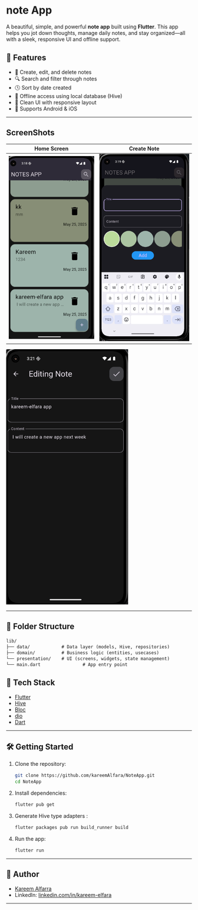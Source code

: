 # note App

A beautiful, simple, and powerful **note app** built using **Flutter**. This app helps you jot down thoughts, manage daily notes, and stay organized—all with a sleek, responsive UI and offline support.

## 🚀 Features

- 📝 Create, edit, and delete notes
- 🔍 Search and filter through notes
- 🕓 Sort by date created
- 💾 Offline access using local database (Hive)
- 🎨 Clean UI with responsive layout
- 📱 Supports Android & iOS

---
## ScreenShots

| Home Screen | Create Note |
|-------------|-------------|
| ![Home](assets/screenShots/Homenoteapp.png) | ![Create](assets/screenShots/addNote.png) |
![editing](assets/screenShots/editNote.png)


---
## 📂 Folder Structure

```plaintext
lib/
├── data/            # Data layer (models, Hive, repositories)
├── domain/          # Business logic (entities, usecases)
└── presentation/    # UI (screens, widgets, state management)
└── main.dart                # App entry point
```


## 🧰 Tech Stack

- [Flutter](https://flutter.dev)
- [Hive](https://pub.dev/packages/hive)
- [Bloc](https://pub.dev/packages/flutter_bloc)
- [dio](https://pub.dev/packages/dio)
- [Dart](https://dart.dev)

---
## 🛠️ Getting Started

1. Clone the repository:
   ```bash
   git clone https://github.com/kareemAlfara/NoteApp.git
   cd NoteApp
   ```

2. Install dependencies:
   ```bash
   flutter pub get
   ```

3. Generate Hive type adapters :
   ```bash
   flutter packages pub run build_runner build
   ```

4. Run the app:
   ```bash
   flutter run
   ```

---

## 👤 Author

- [Kareem Alfarra](https://github.com/kareemAlfara/)
- LinkedIn: [linkedin.com/in/kareem-elfara](https://www.linkedin.com/in/kareem-elfara-2aa767337/)

---
